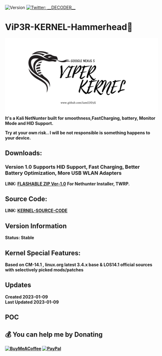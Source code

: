 ![Version](https://img.shields.io/badge/version-1.0-blue.svg?cacheSeconds=2592000)
[![Twitter: \_\_DECODER\_\_](https://img.shields.io/twitter/follow/\_\_DECODER\_\_.svg?style=social)](https://twitter.com/\_\_DECODER\_\_)

# ViP3R-KERNEL-Hammerhead👋

![alt text](https://github.com/IamCOD3X/ViP3R-KERNEL-Hammerhead/blob/main/VIPER_Hammerhead.png?raw=true)
  <b> It's a Kali NetNunter built for smoothness,FastCharging, battery, Monitor Mode and HID Support.
  
  Try at your own risk.. I will be not responsible is something happens to your device.
  
## Downloads:
  ### Version 1.0 Supports HID Support, Fast Charging, Better Battery Optimization, More USB WLAN Adapters
  
  <b> LINK: [FLASHABLE ZIP Ver-1.0](https://mega.nz/file/XvJEGLTT#0-k--3MQOYRre6mg9VRzxSZg9xYJyqROmRfWLLElhwI) For Nethunter Installer, TWRP. <br>
  
## Source Code:
  LINK: [KERNEL-SOURCE-CODE](
  https://github.com/MIDNIGHT-DEVELOPER/Kernel_Source_N_dior.git)
  
## Version Information
  Status: Stable

## Kernel Special Features: 
  Based on CM-14.1 , linux.org latest 3.4.x base & LOS14.1 official sources with selectively picked mods/patches

## Updates
  Created 2023-01-09 <br>
  Last Updated 2023-01-09

## POC
 

## 💰 You can help me by Donating
  [![BuyMeACoffee](https://img.shields.io/badge/Buy%20Me%20a%20Coffee-ffdd00?style=for-the-badge&logo=buy-me-a-coffee&logoColor=black)](https://buymeacoffee.com/iamcoder) [![PayPal](https://img.shields.io/badge/PayPal-00457C?style=for-the-badge&logo=paypal&logoColor=white)](https://paypal.me/IamCODER)
